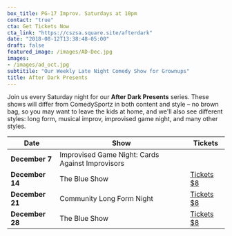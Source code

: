 ```yaml
---
box_title: PG-17 Improv. Saturdays at 10pm
contact: "true"
cta: Get Tickets Now
cta_link: "https://cszsa.square.site/afterdark"
date: "2018-08-12T13:38:48-05:00"
draft: false
featured_image: /images/AD-Dec.jpg
images:
- /images/ad_oct.jpg
subtitile: "Our Weekly Late Night Comedy Show for Grownups"
title: After Dark Presents
---
```


Join us every Saturday night for our **After Dark Presents** series. These shows will differ from ComedySportz in both content and style – no brown bag, so you may want to leave the kids at home, and we'll also see different styles: long form, musical improv, improvised game night, and many other styles.

<a id="tickets"></a>

| **Date** | **Show** | **Tickets** |
|----------|------|-----------------|
| **December 7**   |Improvised Game Night: Cards Against Improvisors   ||
| **December 14** |The Blue Show|[Tickets $8](https://cszsa.square.site/product/dec-14-after-dark-the-blue-show/146?cs=true)|
| **December 21**   | Community Long Form Night  |[Tickets $8](https://cszsa.square.site/product/dec-21-after-dark-long-form-night/148?cs=true)  |
| **December 28**   |The Blue Show   |[Tickets $8](https://cszsa.square.site/product/dec-28-after-dark-the-blue-show/147?cs=true)   |
